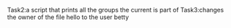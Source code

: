 Task2:a script that prints all the groups the current is part of
Task3:changes the owner of the file hello to the user betty
